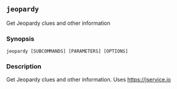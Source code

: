 ## `jeopardy`

Get Jeopardy clues and other information

### Synopsis

    jeopardy [SUBCOMMANDS] [PARAMETERS] [OPTIONS]

### Description

Get Jeopardy clues and other information. Uses https://jservice.io

